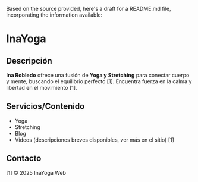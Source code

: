 Based on the source provided, here's a draft for a README.md file, incorporating the information available:
# InaYoga

## Descripción

**Ina Robledo** ofrece una fusión de **Yoga y Stretching** para conectar cuerpo y mente, buscando el equilibrio perfecto [1]. Encuentra fuerza en la calma y libertad en el movimiento [1].

## Servicios/Contenido

*   Yoga
*   Stretching
*   Blog
*   Videos (descripciones breves disponibles, ver más en el sitio) [1]

## Contacto

[1]
© 2025 InaYoga Web